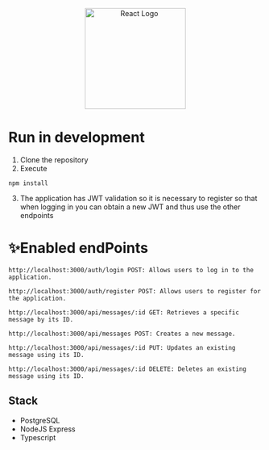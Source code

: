 <p align="center">
  <a href="http://nestjs.com/" target="blank"><img src="https://upload.wikimedia.org/wikipedia/commons/thumb/a/a7/React-icon.svg/512px-React-icon.svg.png?20220125121207" width="200" alt="React Logo" /></a>
</p>

# Run in development

1. Clone the repository
2. Execute
```
npm install
```
3. The application has JWT validation so it is necessary to register so that when logging in you can obtain a new JWT and thus use the other endpoints

# ✨Enabled endPoints
```
http://localhost:3000/auth/login POST: Allows users to log in to the application.
```
```
http://localhost:3000/auth/register POST: Allows users to register for the application.
```
```
http://localhost:3000/api/messages/:id GET: Retrieves a specific message by its ID.
```
```
http://localhost:3000/api/messages POST: Creates a new message.
```
```
http://localhost:3000/api/messages/:id PUT: Updates an existing message using its ID.
```
```
http://localhost:3000/api/messages/:id DELETE: Deletes an existing message using its ID.
```
## Stack
* PostgreSQL
* NodeJS Express
* Typescript